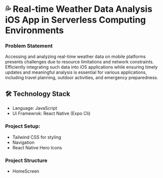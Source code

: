 
# 💦 Real-time Weather Data Analysis iOS App in Serverless Computing Environments 

### Problem Statement

<p>
Accessing and analyzing real-time weather data on mobile platforms presents challenges due to resource limitations and network constraints. Efficiently integrating such data into iOS applications while ensuring timely updates and meaningful analysis is essential for various applications, including travel planning, outdoor activities, and emergency preparedness.
</p>

## 🛠 Technology Stack

- Language: JavaScript
- Ui Framewrok: React Native (Expo Cli)


### Project Setup:

- Tailwind CSS for styling
- Navigation
- React Native Hero Icons

### Project Structure 
- HomeScreen